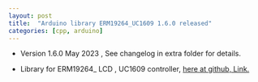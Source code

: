```yaml
---
layout: post
title:  "Arduino library ERM19264_UC1609 1.6.0 released"
categories: [cpp, arduino]
---
```


* Version 1.6.0 May 2023 , See changelog in extra folder for details.
	
* Library for ERM19264_ LCD , UC1609 controller, [here at github, Link.](https://github.com/gavinlyonsrepo/ERM19264_UC1609)

